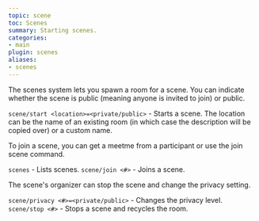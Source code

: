 ```yaml
---
topic: scene
toc: Scenes
summary: Starting scenes.
categories:
- main
plugin: scenes
aliases:
- scenes
---
```


The scenes system lets you spawn a room for a scene.  You can indicate whether the scene is public (meaning anyone is invited to join) or public.

`scene/start <location>=<private/public>` - Starts a scene.  The location can be the name of an existing room (in which case the description will be copied over) or a custom name.

To join a scene, you can get a meetme from a participant or use the join scene command.

`scenes` - Lists scenes.
`scene/join <#>` - Joins a scene.

The scene's organizer can stop the scene and change the privacy setting.

`scene/privacy <#>=<private/public>` - Changes the privacy level.
`scene/stop <#>` - Stops a scene and recycles the room.